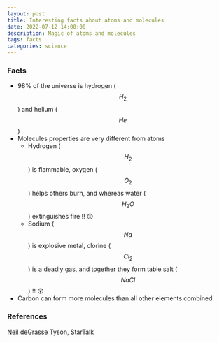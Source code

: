 ```yaml
---
layout: post
title: Interesting facts about atoms and molecules
date: 2022-07-12 14:00:00
description: Magic of atoms and molecules
tags: facts
categories: science
---
```


### Facts

- 98% of the universe is hydrogen ($$ H_2 $$) and helium ($$ He $$)
- Molecules properties are very different from atoms
  - Hydrogen ($$ H_2 $$) is flammable, oxygen ($$ O_2 $$) helps others burn, and whereas water ($$ H_2O $$) extinguishes fire !! :astonished:
  - Sodium ($$ Na $$) is explosive metal, clorine ($$ Cl_2 $$) is a deadly gas, and together they form table salt ($$ NaCl $$) !! :astonished:
- Carbon can form more molecules than all other elements combined

### References

[Neil deGrasse Tyson, StarTalk](https://youtu.be/SqX70ypN7bA?si=u6N_bAlKucOJwXQp)
